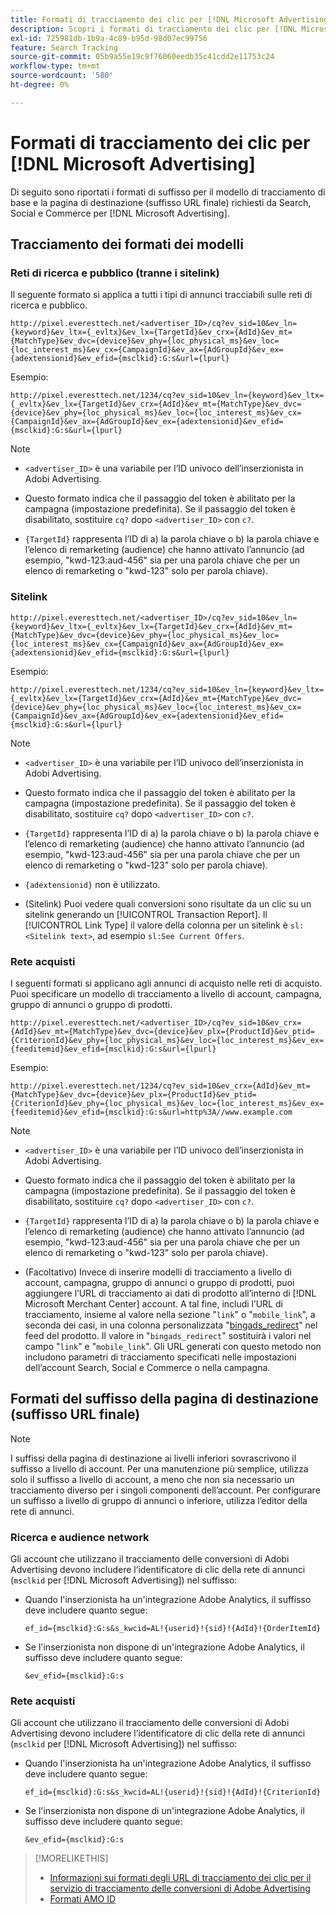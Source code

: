 ```yaml
---
title: Formati di tracciamento dei clic per [!DNL Microsoft Advertising]
description: Scopri i formati di tracciamento dei clic per [!DNL Microsoft Advertising] account.
exl-id: 725981db-1b9a-4c89-b95d-98d07ec99756
feature: Search Tracking
source-git-commit: 05b9a55e19c9f76060eedb35c41cdd2e11753c24
workflow-type: tm+mt
source-wordcount: '580'
ht-degree: 0%

---
```


# Formati di tracciamento dei clic per [!DNL Microsoft Advertising]

Di seguito sono riportati i formati di suffisso per il modello di tracciamento di base e la pagina di destinazione (suffisso URL finale) richiesti da Search, Social e Commerce per [!DNL Microsoft Advertising].

## Tracciamento dei formati dei modelli

### Reti di ricerca e pubblico (tranne i sitelink)

Il seguente formato si applica a tutti i tipi di annunci tracciabili sulle reti di ricerca e pubblico.

`http://pixel.everesttech.net/<advertiser_ID>/cq?ev_sid=10&ev_ln={keyword}&ev_ltx={_evltx}&ev_lx={TargetId}&ev_crx={AdId}&ev_mt={MatchType}&ev_dvc={device}&ev_phy={loc_physical_ms}&ev_loc={loc_interest_ms}&ev_cx={CampaignId}&ev_ax={AdGroupId}&ev_ex={adextensionid}&ev_efid={msclkid}:G:s&url={lpurl}`

Esempio:

`http://pixel.everesttech.net/1234/cq?ev_sid=10&ev_ln={keyword}&ev_ltx={_evltx}&ev_lx={TargetId}&ev_crx={AdId}&ev_mt={MatchType}&ev_dvc={device}&ev_phy={loc_physical_ms}&ev_loc={loc_interest_ms}&ev_cx={CampaignId}&ev_ax={AdGroupId}&ev_ex={adextensionid}&ev_efid={msclkid}:G:s&url={lpurl}`

>[!NOTE]
>
>* `<advertiser_ID>` è una variabile per l’ID univoco dell’inserzionista in Adobi Advertising.
>
>* Questo formato indica che il passaggio del token è abilitato per la campagna (impostazione predefinita). Se il passaggio del token è disabilitato, sostituire `cq?` dopo `<advertiser_ID>` con `c?`.
>
>* `{TargetId}` rappresenta l’ID di a) la parola chiave o b) la parola chiave e l’elenco di remarketing (audience) che hanno attivato l’annuncio (ad esempio, &quot;kwd-123:aud-456&quot; sia per una parola chiave che per un elenco di remarketing o &quot;kwd-123&quot; solo per parola chiave).

### Sitelink

`http://pixel.everesttech.net/<advertiser_ID>/cq?ev_sid=10&ev_ln={keyword}&ev_ltx={_evltx}&ev_lx={TargetId}&ev_crx={AdId}&ev_mt={MatchType}&ev_dvc={device}&ev_phy={loc_physical_ms}&ev_loc={loc_interest_ms}&ev_cx={CampaignId}&ev_ax={AdGroupId}&ev_ex={adextensionid}&ev_efid={msclkid}:G:s&url={lpurl}`

Esempio:

`http://pixel.everesttech.net/1234/cq?ev_sid=10&ev_ln={keyword}&ev_ltx={_evltx}&ev_lx={TargetId}&ev_crx={AdId}&ev_mt={MatchType}&ev_dvc={device}&ev_phy={loc_physical_ms}&ev_loc={loc_interest_ms}&ev_cx={CampaignId}&ev_ax={AdGroupId}&ev_ex={adextensionid}&ev_efid={msclkid}:G:s&url={lpurl}`

>[!NOTE]
>
>* `<advertiser_ID>` è una variabile per l’ID univoco dell’inserzionista in Adobi Advertising.
>
>* Questo formato indica che il passaggio del token è abilitato per la campagna (impostazione predefinita). Se il passaggio del token è disabilitato, sostituire `cq?` dopo `<advertiser_ID>` con `c?`.
>
>* `{TargetId}` rappresenta l’ID di a) la parola chiave o b) la parola chiave e l’elenco di remarketing (audience) che hanno attivato l’annuncio (ad esempio, &quot;kwd-123:aud-456&quot; sia per una parola chiave che per un elenco di remarketing o &quot;kwd-123&quot; solo per parola chiave).
>
>* `{adextensionid}` non è utilizzato.
>
>* (Sitelink) Puoi vedere quali conversioni sono risultate da un clic su un sitelink generando un [!UICONTROL Transaction Report]. Il [!UICONTROL Link Type] il valore della colonna per un sitelink è `sl:<Sitelink text>`, ad esempio `sl:See Current Offers`.

### Rete acquisti

I seguenti formati si applicano agli annunci di acquisto nelle reti di acquisto. Puoi specificare un modello di tracciamento a livello di account, campagna, gruppo di annunci o gruppo di prodotti.

`http://pixel.everesttech.net/<advertiser_ID>/cq?ev_sid=10&ev_crx={AdId}&ev_mt={MatchType}&ev_dvc={device}&ev_plx={ProductId}&ev_ptid={CriterionId}&ev_phy={loc_physical_ms}&ev_loc={loc_interest_ms}&ev_ex={feeditemid}&ev_efid={msclkid}:G:s&url={lpurl}`

Esempio:

`http://pixel.everesttech.net/1234/cq?ev_sid=10&ev_crx={AdId}&ev_mt={MatchType}&ev_dvc={device}&ev_plx={ProductId}&ev_ptid={CriterionId}&ev_phy={loc_physical_ms}&ev_loc={loc_interest_ms}&ev_ex={feeditemid}&ev_efid={msclkid}:G:s&url=http%3A//www.example.com`

>[!NOTE]
>
>* `<advertiser_ID>` è una variabile per l’ID univoco dell’inserzionista in Adobi Advertising.
>
>* Questo formato indica che il passaggio del token è abilitato per la campagna (impostazione predefinita). Se il passaggio del token è disabilitato, sostituire `cq?` dopo `<advertiser_ID>` con `c?`.
>
>* `{TargetId}` rappresenta l’ID di a) la parola chiave o b) la parola chiave e l’elenco di remarketing (audience) che hanno attivato l’annuncio (ad esempio, &quot;kwd-123:aud-456&quot; sia per una parola chiave che per un elenco di remarketing o &quot;kwd-123&quot; solo per parola chiave).
>
>* (Facoltativo) Invece di inserire modelli di tracciamento a livello di account, campagna, gruppo di annunci o gruppo di prodotti, puoi aggiungere l’URL di tracciamento ai dati di prodotto all’interno di [!DNL Microsoft Merchant Center] account. A tal fine, includi l’URL di tracciamento, insieme al valore nella sezione &quot;`link`&quot; o &quot;`mobile_link`&quot;, a seconda dei casi, in una colonna personalizzata &quot;[bingads_redirect](https://help.bingads.microsoft.com/#apex/3/en/51084/0)&quot; nel feed del prodotto. Il valore in &quot;`bingads_redirect`&quot; sostituirà i valori nel campo &quot;`link`&quot; e &quot;`mobile_link`&quot;. Gli URL generati con questo metodo non includono parametri di tracciamento specificati nelle impostazioni dell’account Search, Social e Commerce o nella campagna.

## Formati del suffisso della pagina di destinazione (suffisso URL finale)

>[!NOTE]
>
>I suffissi della pagina di destinazione ai livelli inferiori sovrascrivono il suffisso a livello di account. Per una manutenzione più semplice, utilizza solo il suffisso a livello di account, a meno che non sia necessario un tracciamento diverso per i singoli componenti dell’account. Per configurare un suffisso a livello di gruppo di annunci o inferiore, utilizza l’editor della rete di annunci.

### Ricerca e audience network

Gli account che utilizzano il tracciamento delle conversioni di Adobi Advertising devono includere l’identificatore di clic della rete di annunci (`msclkid` per [!DNL Microsoft Advertising]) nel suffisso:

* Quando l&#39;inserzionista ha un&#39;integrazione Adobe Analytics, il suffisso deve includere quanto segue:

  `ef_id={msclkid}:G:s&s_kwcid=AL!{userid}!{sid}!{AdId}!{OrderItemId}`

* Se l&#39;inserzionista non dispone di un&#39;integrazione Adobe Analytics, il suffisso deve includere quanto segue:

  `&ev_efid={msclkid}:G:s`

### Rete acquisti

Gli account che utilizzano il tracciamento delle conversioni di Adobi Advertising devono includere l’identificatore di clic della rete di annunci (`msclkid` per [!DNL Microsoft Advertising]) nel suffisso:

* Quando l&#39;inserzionista ha un&#39;integrazione Adobe Analytics, il suffisso deve includere quanto segue:

  `ef_id={msclkid}:G:s&s_kwcid=AL!{userid}!{sid}!{AdId}!{CriterionId}`

* Se l&#39;inserzionista non dispone di un&#39;integrazione Adobe Analytics, il suffisso deve includere quanto segue:

  `&ev_efid={msclkid}:G:s`

>[!MORELIKETHIS]
>
>* [Informazioni sui formati degli URL di tracciamento dei clic per il servizio di tracciamento delle conversioni di Adobe Advertising](formats-click-tracking-about.md)
>* [Formati AMO ID](/help/integrations/analytics/ids.md#amo-id-formats)
